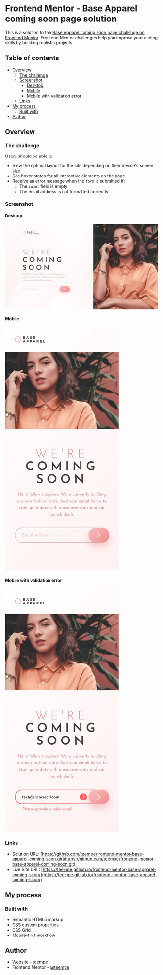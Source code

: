 # Frontend Mentor - Base Apparel coming soon page solution

This is a solution to the [Base Apparel coming soon page challenge on Frontend Mentor](https://www.frontendmentor.io/challenges/base-apparel-coming-soon-page-5d46b47f8db8a7063f9331a0). Frontend Mentor challenges help you improve your coding skills by building realistic projects. 

## Table of contents

- [Overview](#overview)
  - [The challenge](#the-challenge)
  - [Screenshot](#screenshot)
    - [Desktop](#desktop)
    - [Mobile](#mobile)
    - [Mobile with validation error](#mobile-with-validation-error)
  - [Links](#links)
- [My process](#my-process)
  - [Built with](#built-with)
- [Author](#author)

## Overview

### The challenge

Users should be able to:

- View the optimal layout for the site depending on their device's screen size
- See hover states for all interactive elements on the page
- Receive an error message when the `form` is submitted if:
  - The `input` field is empty
  - The email address is not formatted correctly

### Screenshot

#### Desktop

![](./screenshot-desktop.png)

#### Mobile

![](./screenshot-mobile.png)

#### Mobile with validation error

![](./screenshot-mobile-error.png)

### Links

- Solution URL: [https://github.com/teempe/frontend-mentor-base-apparel-coming-soon.git](https://github.com/teempe/frontend-mentor-base-apparel-coming-soon.git)
- Live Site URL: [https://teempe.github.io/frontend-mentor-base-apparel-coming-soon/](https://teempe.github.io/frontend-mentor-base-apparel-coming-soon/)

## My process

### Built with

- Semantic HTML5 markup
- CSS custom properties
- CSS Grid
- Mobile-first workflow

## Author

- Website - [teempe](https://github.com/teempe)
- Frontend Mentor - [@teempe](https://www.frontendmentor.io/profile/teempe)
